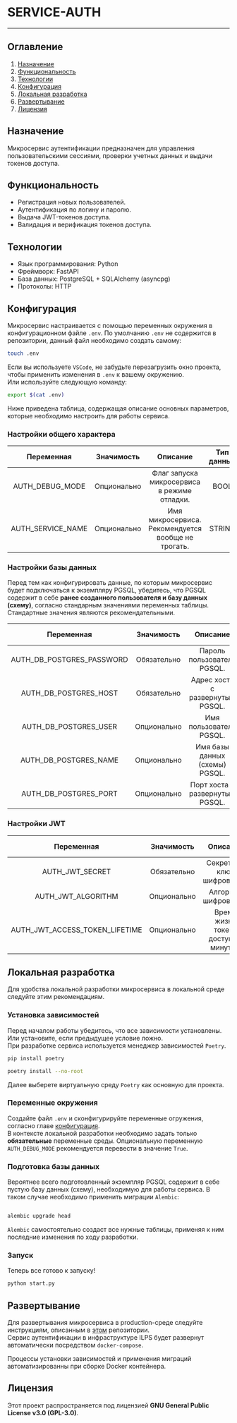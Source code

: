 # SERVICE-AUTH

---

## Оглавление

1. [Назначение](#назначение)
2. [Функциональность](#функциональность)
3. [Технологии](#технологии)
4. [Конфигурация](#конфигурация)
5. [Локальная разработка](#локальная-разработка)
6. [Развертывание](#развертывание)
7. [Лицензия](#лицензия)

## Назначение

Микросервис аутентификации предназначен для управления пользовательскими сессиями, проверки учетных данных и выдачи токенов доступа.

## Функциональность

- Регистрация новых пользователей.
- Аутентификация по логину и паролю.
- Выдача JWT-токенов доступа.
- Валидация и верификация токенов доступа.

## Технологии

- Язык программирования: Python
- Фреймворк: FastAPI
- База данных: PostgreSQL + SQLAlchemy (asyncpg)
- Протоколы: HTTP

## Конфигурация

Микросервис настраивается с помощью переменных окружения в конфигурационном файле `.env`. По умолчанию `.env` не содержится в репозитории, данный файл необходимо создать самому:

```bash
touch .env
```

Если вы используете `VSCode`, не забудьте перезагрузить окно проекта, чтобы применить изменения в `.env` к вашему окружению.  
Или используйте следующую команду:

```bash
export $(cat .env)

```

Ниже приведена таблица, содержащая описание основных параметров, которые необходимо настроить для работы сервиса.

### Настройки общего характера

| **Переменная**      | **Значимость** | **Описание**                                       | **Тип данных** | **Стандартное значение** |
|:-------------------:|:--------------:|:--------------------------------------------------:|:--------------:|:------------------------:|
| AUTH_DEBUG_MODE     | Опционально    | Флаг запуска микросервиса в режиме отладки.        | BOOL           | True                     |
| AUTH_SERVICE_NAME   | Опционально    | Имя микросервиса. Рекомендуется вообще не трогать. | STRING         | ilps-service-auth        |

### Настройки базы данных

Перед тем как конфигурировать данные, по которым микросервис будет подключаться к экземпляру PGSQL, убедитесь, что PGSQL содержит
в себе **ранее созданного пользователя и базу данных (схему)**, согласно стандарным значениями переменных таблицы. Стандартные значения являются рекомендательными.

| **Переменная**            | **Значимость** | **Описание**                     | **Тип данных** | **Стандартное значение** |
|:-------------------------:|:--------------:|:--------------------------------:|:--------------:|:------------------------:|
| AUTH_DB_POSTGRES_PASSWORD | Обязательно    | Пароль пользователя PGSQL.       | STRING         |                          |
| AUTH_DB_POSTGRES_HOST     | Обязательно    | Адрес хоста с развернутым PGSQL. | STRING         |                          |
| AUTH_DB_POSTGRES_USER     | Опционально    | Имя пользователя PGSQL.          | STRING         | service_auth             |
| AUTH_DB_POSTGRES_NAME     | Опционально    | Имя базы данных (схемы) PGSQL.   | STRING         | auth                     |
| AUTH_DB_POSTGRES_PORT     | Опционально    | Порт хоста с развернутым PGSQL.  | INTEGER        | 5432                     |

### Настройки JWT

| **Переменная**                 | **Значимость** | **Описание**                          | **Тип данных** | **Стандартное значение** |
|:------------------------------:|:--------------:|:-------------------------------------:|:--------------:|:------------------------:|
| AUTH_JWT_SECRET                | Обязательно    | Секретный ключ шифрования.            | STRING         |                          |
| AUTH_JWT_ALGORITHM             | Опционально    | Алгоритм шифрования.                  | STRING         | HS512                    |
| AUTH_JWT_ACCESS_TOKEN_LIFETIME | Опционально    | Время жизни токена доступа в минутах. | INTEGER        | 60                       |

## Локальная разработка

Для удобства локальной разработки микросервиса в локальной среде следуйте этим рекомендациям.

### Установка зависимостей

Перед началом работы убедитесь, что все зависимости установлены. Или установите, если предыдущее условие ложно.  
При разработке сервиса используется менеджер зависимостей `Poetry`.

```bash
pip install poetry
```

```bash
poetry install --no-root
```

Далее выберете виртуальную среду `Poetry` как основную для проекта.

### Переменные окружения

Создайте файл `.env` и сконфигурируйте переменные огружения, согласно главе [конфигурация](#конфигурация).  
В контексте локальной разработки необходимо задать только **обязательные** переменные среды. Опциональную переменную `AUTH_DEBUG_MODE` рекомендуется перевести в значение `True`.

### Подготовка базы данных

Вероятнее всего подготовленный экземпляр PGSQL содержит в себе пустую базу данных (схему), необходимую для работы сервиса. В таком случае необходимо применить миграции `Alembic`:

```bash

alembic upgrade head
```

`Alembic` самостоятельно создаст все нужные таблицы, применяя к ним последние изменения по ходу разработки.

### Запуск

Теперь все готово к запуску!

```bash
python start.py

```

## Развертывание

Для развертывания микросервиса в production-среде следуйте инструкциям, описанным в [этом](https://github.com/FEFU-ILPS/ILPS) репозитории.  
Сервис аутентификации в инфраструктуре ILPS будет развернут автоматически посредством `docker-compose`.

Процессы установки зависимостей и применения миграций автоматизированны при сборке Docker контейнера.

## Лицензия

Этот проект распространяется под лицензией **GNU General Public License v3.0 (GPL-3.0)**.
